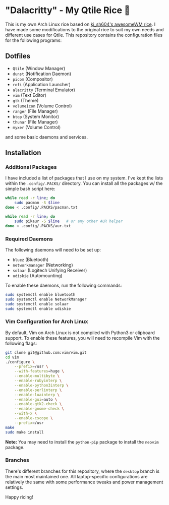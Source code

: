 # "Dalacritty" - My Qtile Rice 🍚

This is my own Arch Linux rice based on [kj_sh604's awesomeWM rice](https://github.com/kj-sh604/dotfiles). I have made some modifications to the original rice to suit my own needs and different use cases for Qtile. This repository contains the configuration files for the following programs:

## Dotfiles
- `Qtile` (Window Manager)
- `dunst` (Notification Daemon)
- `picom` (Compositor)
- `rofi` (Application Launcher)
- `alacritty` (Terminal Emulator)
- `vim` (Text Editor)
- `gtk` (Theme)
- `volumeicon` (Volume Control)
- `ranger` (File Manager)
- `btop` (System Monitor)
- `thunar` (File Manager)
- `myxer` (Volume Control)

and some basic daemons and services.

## Installation

### Additional Packages

I have included a list of packages that I use on my system. I've kept the lists within the `.config/.PACKS/` directory. You can install all the packages w/ the simple bash script here:

```sh
while read -r line; do
    sudo pacman -S $line
done < .config/.PACKS/pacman.txt

while read -r line; do
    sudo pikaur -S $line   # or any other AUR helper
done < .config/.PACKS/aur.txt
```


### Required Daemons

The following daemons will need to be set up:

- `bluez` (Bluetooth)
- `networkmanager` (Networking)
- `solaar` (Logitech Unifying Receiver)
- `udiskie` (Automounting)

To enable these daemons, run the following commands:

```sh
sudo systemctl enable bluetooth
sudo systemctl enable NetworkManager
sudo systemctl enable solaar
sudo systemctl enable udiskie
```

### Vim Configuration for Arch Linux

By default, Vim on Arch Linux is not compiled with Python3 or clipboard support. To enable these features, you will need to recompile Vim with the following flags:

```sh
git clone git@github.com:vim/vim.git
cd vim
./configure \
    --prefix=/usr \
    --with-features=huge \
    --enable-multibyte \
    --enable-rubyinterp \
    --enable-python3interp \
    --enable-perlinterp \
    --enable-luainterp \
    --enable-gui=auto \
    --enable-gtk2-check \
    --enable-gnome-check \
    --with-x \
    --enable-cscope \
    --prefix=/usr
make
sudo make install
```

<!-- line here -->
**Note:** You may need to install the `python-pip` package to install the `neovim` package.

### Branches

There's different branches for this repository, where the `desktop` branch is the main most maintained one. All laptop-specific configurations are relatively the same with some performance tweaks and power management settings.

Happy ricing!
